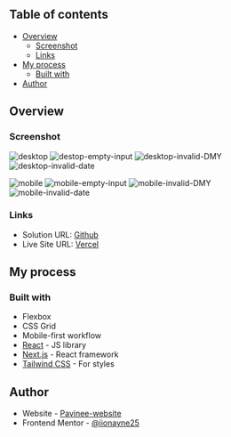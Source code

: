 ## Table of contents

- [Overview](#overview)
  - [Screenshot](#screenshot)
  - [Links](#links)
- [My process](#my-process)
  - [Built with](#built-with)
- [Author](#author)

## Overview

### Screenshot

![desktop](/public/screenshots/desktop.jpg)
![destop-empty-input](/public/screenshots/desktop-emptyInput.jpg)
![desktop-invalid-DMY](/public/screenshots/desktop-invalidDMY.jpg)
![desktop-invalid-date](/public/screenshots/desktop-invalidDate.jpg)

![mobile](/public/screenshots/mobile.jpg)
![mobile-empty-input](/public/screenshots/mobile-emptyInput.jpg)
![mobile-invalid-DMY](/public/screenshots/mobile-invalidDMY.jpg)
![mobile-invalid-date](/public/screenshots/mobile-invalidDate.jpg)


### Links

- Solution URL: [Github](https://github.com/iionayne25/age-calculator-app)
- Live Site URL: [Vercel](https://your-live-site-url.com)

## My process

### Built with

- Flexbox
- CSS Grid
- Mobile-first workflow
- [React](https://reactjs.org/) - JS library
- [Next.js](https://nextjs.org/) - React framework
- [Tailwind CSS](https://tailwindcss.com/) - For styles

## Author

- Website - [Pavinee-website](https://pavineesut-website.vercel.app/)
- Frontend Mentor - [@iionayne25](https://www.frontendmentor.io/profile/iionayne25)